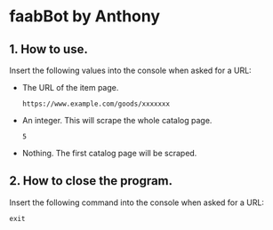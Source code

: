 # faabBot by Anthony

## 1. How to use.
Insert the following values into the console when asked for a URL:
- The URL of the item page. 
  ```
  https://www.example.com/goods/xxxxxxx
  ```
- An integer. This will scrape the whole catalog page.
  ```
  5
  ```
- Nothing. The first catalog page will be scraped.

## 2. How to close the program.
Insert the following command into the console when asked for a URL:
  ```
  exit
  ```
